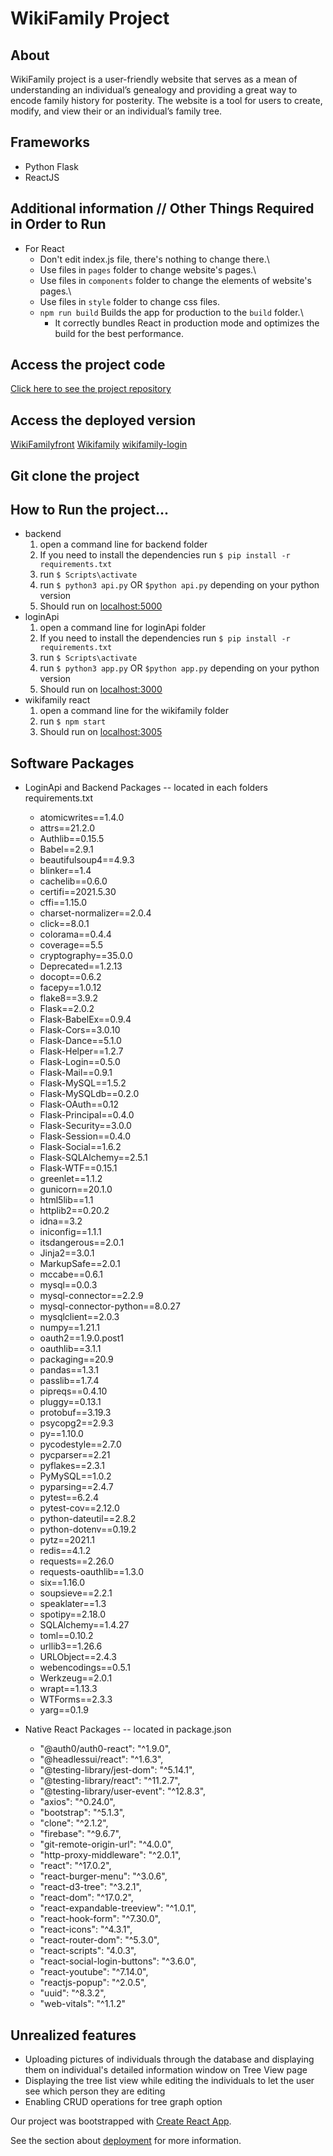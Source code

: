 # WikiFamily Project

## About
WikiFamily project is a user-friendly website that serves as a mean of understanding an individual’s genealogy and providing a great way to encode family history for posterity. The website is a tool for users to create, modify, and view their or an individual’s family tree.

## Frameworks
* Python Flask
* ReactJS

## Additional information // Other Things Required in Order to Run
* For React
    * Don't edit index.js file, there's nothing to change there.\
    * Use files in `pages` folder to change website's pages.\
    * Use files in `components` folder to change the elements of website's pages.\
    * Use files in `style` folder to change css files.
    * `npm run build` Builds the app for production to the `build` folder.\
        * It correctly bundles React in production mode and optimizes the build for the best performance.

## Access the project code 
[Click here to see the project repository](https://github.com/matyevaa/wikifamily)

## Access the deployed version
[WikiFamilyfront](https://wikifamilyfront.herokuapp.com/)
[Wikifamily](https://wikifamily.herokuapp.com/)
[wikifamily-login](https://wikifamily-login.herokuapp.com/)

## Git clone the project

## How to Run the project...
* backend
    1. open a command line for backend folder
    2. If you need to install the dependencies run `$ pip install -r requirements.txt`
    3. run `$ Scripts\activate`
    4. run `$ python3 api.py` OR `$python api.py` depending on your python version
    5. Should run on [localhost:5000](http://localhost:5000)
* loginApi
    1. open a command line for loginApi folder
    2. If you need to install the dependencies run `$ pip install -r requirements.txt`
    3. run `$ Scripts\activate`
    4. run `$ python3 app.py` OR `$python app.py` depending on your python version
    5. Should run on [localhost:3000](http://localhost:3000)
* wikifamily react
    1. open a command line for the wikifamily folder
    2. run `$ npm start`
    3. Should run on [localhost:3005](http://localhost:3005)

## Software Packages 
* LoginApi and Backend Packages -- located in each folders requirements.txt
    * atomicwrites==1.4.0
    * attrs==21.2.0
    * Authlib==0.15.5
    * Babel==2.9.1
    * beautifulsoup4==4.9.3
    * blinker==1.4
    * cachelib==0.6.0
    * certifi==2021.5.30
    * cffi==1.15.0
    * charset-normalizer==2.0.4
    * click==8.0.1
    * colorama==0.4.4
    * coverage==5.5
    * cryptography==35.0.0
    * Deprecated==1.2.13
    * docopt==0.6.2
    * facepy==1.0.12
    * flake8==3.9.2
    * Flask==2.0.2
    * Flask-BabelEx==0.9.4
    * Flask-Cors==3.0.10
    * Flask-Dance==5.1.0
    * Flask-Helper==1.2.7
    * Flask-Login==0.5.0
    * Flask-Mail==0.9.1
    * Flask-MySQL==1.5.2
    * Flask-MySQLdb==0.2.0
    * Flask-OAuth==0.12
    * Flask-Principal==0.4.0
    * Flask-Security==3.0.0
    * Flask-Session==0.4.0
    * Flask-Social==1.6.2
    * Flask-SQLAlchemy==2.5.1
    * Flask-WTF==0.15.1
    * greenlet==1.1.2
    * gunicorn==20.1.0
    * html5lib==1.1
    * httplib2==0.20.2
    * idna==3.2
    * iniconfig==1.1.1
    * itsdangerous==2.0.1
    * Jinja2==3.0.1
    * MarkupSafe==2.0.1
    * mccabe==0.6.1
    * mysql==0.0.3
    * mysql-connector==2.2.9
    * mysql-connector-python==8.0.27
    * mysqlclient==2.0.3
    * numpy==1.21.1
    * oauth2==1.9.0.post1
    * oauthlib==3.1.1
    * packaging==20.9
    * pandas==1.3.1
    * passlib==1.7.4
    * pipreqs==0.4.10
    * pluggy==0.13.1
    * protobuf==3.19.3
    * psycopg2==2.9.3
    * py==1.10.0
    * pycodestyle==2.7.0
    * pycparser==2.21
    * pyflakes==2.3.1
    * PyMySQL==1.0.2
    * pyparsing==2.4.7
    * pytest==6.2.4
    * pytest-cov==2.12.0
    * python-dateutil==2.8.2
    * python-dotenv==0.19.2
    * pytz==2021.1
    * redis==4.1.2
    * requests==2.26.0
    * requests-oauthlib==1.3.0
    * six==1.16.0
    * soupsieve==2.2.1
    * speaklater==1.3
    * spotipy==2.18.0
    * SQLAlchemy==1.4.27
    * toml==0.10.2
    * urllib3==1.26.6
    * URLObject==2.4.3
    * webencodings==0.5.1
    * Werkzeug==2.0.1
    * wrapt==1.13.3
    * WTForms==2.3.3
    * yarg==0.1.9

* Native React Packages -- located in package.json
    * "@auth0/auth0-react": "^1.9.0",
    * "@headlessui/react": "^1.6.3",
    * "@testing-library/jest-dom": "^5.14.1",
    * "@testing-library/react": "^11.2.7",
    * "@testing-library/user-event": "^12.8.3",
    * "axios": "^0.24.0",
    * "bootstrap": "^5.1.3",
    * "clone": "^2.1.2",
    * "firebase": "^9.6.7",
    * "git-remote-origin-url": "^4.0.0",
    * "http-proxy-middleware": "^2.0.1",
    * "react": "^17.0.2",
    * "react-burger-menu": "^3.0.6",
    * "react-d3-tree": "^3.2.1",
    * "react-dom": "^17.0.2",
    * "react-expandable-treeview": "^1.0.1",
    * "react-hook-form": "^7.30.0",
    * "react-icons": "^4.3.1",
    * "react-router-dom": "^5.3.0",
    * "react-scripts": "4.0.3",
    * "react-social-login-buttons": "^3.6.0",
    * "react-youtube": "^7.14.0",
    * "reactjs-popup": "^2.0.5",
    * "uuid": "^8.3.2",
    * "web-vitals": "^1.1.2"

## Unrealized features
* Uploading pictures of individuals through the database and displaying them on individual's detailed information window on Tree View page
* Displaying the tree list view while editing the individuals to let the user see which person they are editing
* Enabling CRUD operations for tree graph option


Our project was bootstrapped with [Create React App](https://github.com/facebook/create-react-app).

See the section about [deployment](https://facebook.github.io/create-react-app/docs/deployment) for more information.
